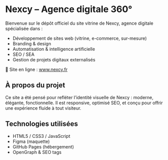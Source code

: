 # Nexcy – Agence digitale 360°

Bienvenue sur le dépôt officiel du site vitrine de Nexcy, agence digitale spécialisée dans :
- Développement de sites web (vitrine, e-commerce, sur-mesure)
- Branding & design
- Automatisation & intelligence artificielle
- SEO / SEA
- Gestion de projets digitaux externalisés

🔗 Site en ligne :  www.nexcy.fr

## À propos du projet
Ce site a été pensé pour refléter l’identité visuelle de Nexcy : moderne, élégante, fonctionnelle. Il est responsive, optimisé SEO, et conçu pour offrir une expérience fluide à tout visiteur.

## Technologies utilisées
- HTML5 / CSS3 / JavaScript
- Figma (maquette)
- GitHub Pages (hébergement)
- OpenGraph & SEO tags

